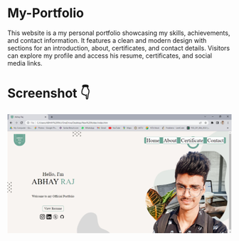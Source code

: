 # My-Portfolio
This website is a my personal portfolio showcasing my skills, achievements, and contact information. It features a clean and modern design with sections for an introduction, about, certificates, and contact details. Visitors can explore my profile and access his resume, certificates, and social media links.
# Screenshot 👇
<img src="./image/Screenshot.png" alt="Screenshot">
